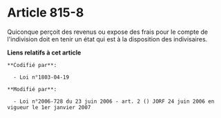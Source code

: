 # Article 815-8

Quiconque perçoit des revenus ou expose des frais pour le compte de l'indivision doit en tenir un état qui est à la
disposition des indivisaires.

**Liens relatifs à cet article**

	**Codifié par**:

	  - Loi n°1803-04-19

	**Modifié par**:

	  - Loi n°2006-728 du 23 juin 2006 - art. 2 () JORF 24 juin 2006 en vigueur le 1er janvier 2007
